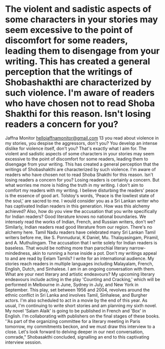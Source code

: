 # The violent and sadistic aspects of some characters in your stories may seem excessive to the point of discomfort for some readers, leading them to disengage from your writing. This has created a general perception that the writings of Shobashakthi are characterized by such violence. I'm aware of readers who have chosen not to read Shoba Shakthi for this reason. Isn't losing readers a concern for you?

Jaffna Monitor
hellojaffnamonitor@gmail.com
13
you read about violence in my stories, you 
despise the aggressors, don't you? You develop 
an intense dislike for violence itself, don't you? 
That's exactly what I aim for.
The violent and sadistic aspects 
of some characters in your stories 
may seem excessive to the point 
of discomfort for some readers, 
leading them to disengage from 
your writing. This has created a 
general perception that the writings 
of Shobashakthi are characterized 
by such violence. I'm aware of 
readers who have chosen not to 
read Shoba Shakthi for this reason. 
Isn't losing readers a concern for 
you?
Losing readers is certainly a concern. But what 
worries me more is hiding the truth in my 
writing. I don't aim to comfort my readers with 
my writing. I believe disturbing the readers' 
peace is the essence of good art. 
Tolstoy's words, 'Peace is the lowliest state of 
the soul,' are sacred to me.
I would consider you as a Sri Lankan 
writer who has captivated Indian 
readers in this generation. How 
was this alchemy achieved? Also, 
how do you view the accusation 
that you write specifically for Indian 
readers?
Good literature knows no national boundaries. 
We intensely read the works of Indian, French, 
and Russian writers, don't we? Similarly, Indian 
readers read good literature from our region. 
There's no alchemy here. Tamil Nadu readers 
have celebrated many Sri Lankan Tamil writers 
before me, like S. Ponnudurai, K Daniel, Mu. 
Thalayasingam, Piramil, and A. Muthulingam.
The accusation that I write solely for Indian 
readers is baseless. That would be nothing more 
than parochial literary narrow-mindedness, 
akin to running a horse inside a pot. Don't 
my writings appeal to and are read by Eelam 
Tamils? I write for an international audience. 
My stories reach readers in multiple languages 
including Malayalam, French, English, Dutch, 
and Sinhalese. I am in an ongoing conversation 
with them.
What are your next literary and 
artistic endeavours?
My upcoming literary endeavours include 
acting in the play 'Counting and Cracking,' 
which will be performed in Melbourne in June, 
Sydney in July, and New York in September. 
This play, set between 1956 and 2004, revolves 
around the ethnic conflict in Sri Lanka and 
involves Tamil, Sinhalese, and Burgher actors. 
I'm also scheduled to act in a movie by the end 
of this year. As usual, I'm continuing to write 
short stories and am planning my sixth novel.
My novel 'Salam Alaik' is going to be published 
in French and 'Box' in English. I'm collaborating 
with publishers on the final stages of these 
books.
''As part of the organizing committee for 
a literary meeting in Paris tomorrow, my 
commitments beckon, and we must draw 
this interview to a close. Let's look forward 
to delving deeper in our next conversation, 
comrade," Shobasakthi concluded, signalling 
an end to this captivating interview session.

